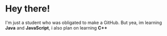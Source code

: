 # Hey there!

I'm just a student who was obligated to make a GitHub. But yea, im learning **Java** and **JavaScript**, i also plan on learning **C++**

